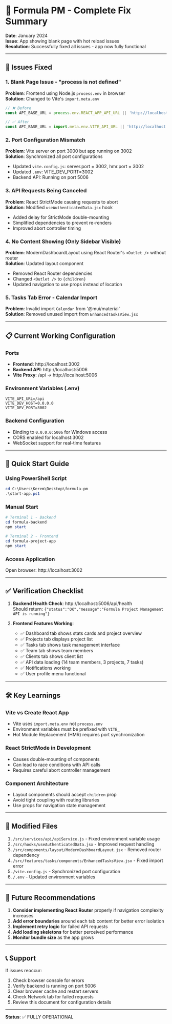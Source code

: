 # 🚀 Formula PM - Complete Fix Summary

**Date**: January 2024  
**Issue**: App showing blank page with hot reload issues  
**Resolution**: Successfully fixed all issues - app now fully functional

---

## 🔧 **Issues Fixed**

### 1. **Blank Page Issue - "process is not defined"**
**Problem**: Frontend using Node.js `process.env` in browser  
**Solution**: Changed to Vite's `import.meta.env`
```javascript
// ❌ Before
const API_BASE_URL = process.env.REACT_APP_API_URL || 'http://localhost:5001/api';

// ✅ After  
const API_BASE_URL = import.meta.env.VITE_API_URL || 'http://localhost:5001/api';
```

### 2. **Port Configuration Mismatch**
**Problem**: Vite server on port 3000 but app running on 3002  
**Solution**: Synchronized all port configurations
- Updated `vite.config.js`: server.port = 3002, hmr.port = 3002
- Updated `.env`: VITE_DEV_PORT=3002
- Backend API: Running on port 5006

### 3. **API Requests Being Canceled**
**Problem**: React StrictMode causing requests to abort  
**Solution**: Modified `useAuthenticatedData.jsx` hook
- Added delay for StrictMode double-mounting
- Simplified dependencies to prevent re-renders
- Improved abort controller timing

### 4. **No Content Showing (Only Sidebar Visible)**
**Problem**: ModernDashboardLayout using React Router's `<Outlet />` without router  
**Solution**: Updated layout component
- Removed React Router dependencies
- Changed `<Outlet />` to `{children}`
- Updated navigation to use props instead of location

### 5. **Tasks Tab Error - Calendar Import**
**Problem**: Invalid import `Calendar` from '@mui/material'  
**Solution**: Removed unused import from `EnhancedTasksView.jsx`

---

## 📋 **Current Working Configuration**

### **Ports**
- **Frontend**: http://localhost:3002
- **Backend API**: http://localhost:5006
- **Vite Proxy**: /api → http://localhost:5006

### **Environment Variables** (.env)
```env
VITE_API_URL=/api
VITE_DEV_HOST=0.0.0.0
VITE_DEV_PORT=3002
```

### **Backend Configuration**
- Binding to `0.0.0.0:5006` for Windows access
- CORS enabled for localhost:3002
- WebSocket support for real-time features

---

## 🚀 **Quick Start Guide**

### **Using PowerShell Script**
```powershell
cd C:\Users\Kerem\Desktop\formula-pm
.\start-app.ps1
```

### **Manual Start**
```powershell
# Terminal 1 - Backend
cd formula-backend
npm start

# Terminal 2 - Frontend  
cd formula-project-app
npm start
```

### **Access Application**
Open browser: http://localhost:3002

---

## ✅ **Verification Checklist**

1. **Backend Health Check**: http://localhost:5006/api/health  
   Should return: `{"status":"OK","message":"Formula Project Management API is running"}`

2. **Frontend Features Working**:
   - ✅ Dashboard tab shows stats cards and project overview
   - ✅ Projects tab displays project list
   - ✅ Tasks tab shows task management interface
   - ✅ Team tab shows team members
   - ✅ Clients tab shows client list
   - ✅ API data loading (14 team members, 3 projects, 7 tasks)
   - ✅ Notifications working
   - ✅ User profile menu functional

---

## 🛠️ **Key Learnings**

### **Vite vs Create React App**
- Vite uses `import.meta.env` not `process.env`
- Environment variables must be prefixed with `VITE_`
- Hot Module Replacement (HMR) requires port synchronization

### **React StrictMode in Development**
- Causes double-mounting of components
- Can lead to race conditions with API calls
- Requires careful abort controller management

### **Component Architecture**
- Layout components should accept `children` prop
- Avoid tight coupling with routing libraries
- Use props for navigation state management

---

## 📁 **Modified Files**

1. `/src/services/api/apiService.js` - Fixed environment variable usage
2. `/src/hooks/useAuthenticatedData.jsx` - Improved request handling
3. `/src/components/layout/ModernDashboardLayout.jsx` - Removed router dependency
4. `/src/features/tasks/components/EnhancedTasksView.jsx` - Fixed import error
5. `/vite.config.js` - Synchronized port configuration
6. `/.env` - Updated environment variables

---

## 🎯 **Future Recommendations**

1. **Consider implementing React Router** properly if navigation complexity increases
2. **Add error boundaries** around each tab content for better error isolation
3. **Implement retry logic** for failed API requests
4. **Add loading skeletons** for better perceived performance
5. **Monitor bundle size** as the app grows

---

## 📞 **Support**

If issues reoccur:
1. Check browser console for errors
2. Verify backend is running on port 5006
3. Clear browser cache and restart servers
4. Check Network tab for failed requests
5. Review this document for configuration details

---

**Status**: ✅ FULLY OPERATIONAL